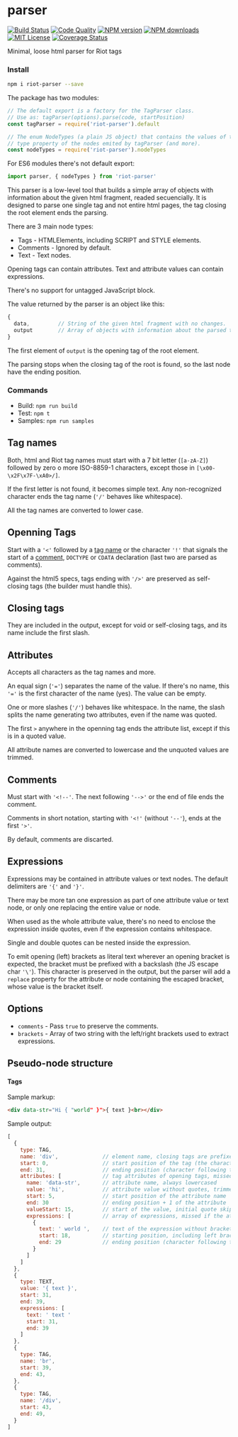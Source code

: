 # parser

[![Build Status][travis-image]][travis-url]
[![Code Quality][codeclimate-image]][codeclimate-url]
[![NPM version][npm-version-image]][npm-url]
[![NPM downloads][npm-downloads-image]][npm-url]
[![MIT License][license-image]][license-url]
[![Coverage Status][coverage-image]][coverage-url]

Minimal, loose html parser for Riot tags

### Install

```bash
npm i riot-parser --save
```

The package has two modules:

```js
// The default export is a factory for the TagParser class.
// Use as: tagParser(options).parse(code, startPosition)
const tagParser = require('riot-parser').default

// The enum NodeTypes (a plain JS object) that contains the values of the
// type property of the nodes emited by tagParser (and more).
const nodeTypes = require('riot-parser').nodeTypes
```

For ES6 modules there's not default export:

```js
import parser, { nodeTypes } from 'riot-parser'
```

This parser is a low-level tool that builds a simple array of objects with information about the given html fragment, readed secuencially. It is designed to parse one single tag and not entire html pages, the tag closing the root element ends the parsing.

There are 3 main node types:

* Tags - HTMLElements, including SCRIPT and STYLE elements.
* Comments - Ignored by default.
* Text - Text nodes.

Opening tags can contain attributes. Text and attribute values can contain expressions.

There's no support for untagged JavaScript block.

The value returned by the parser is an object like this:

```js
{
  data,         // String of the given html fragment with no changes.
  output        // Array of objects with information about the parsed tags.
}
```

The first element of `output` is the opening tag of the root element.

The parsing stops when the closing tag of the root is found, so the last node have the ending position.

### Commands

* Build: `npm run build`
* Test: `npm t`
* Samples: `npm run samples`

## Tag names

Both, html and Riot tag names must start with a 7 bit letter (`[a-zA-Z]`) followed by zero o more ISO-8859-1 characters, except those in `[\x00-\x2F\x7F-\xA0>/]`.

If the first letter is not found, it becomes simple text.
Any non-recognized character ends the tag name (`'/'` behaves like whitespace).

All the tag names are converted to lower case.

## Openning Tags

Start with a `'<'` followed by a [tag name](#tag-names) or the character `'!'` that signals the start of a [comment](#comments), `DOCTYPE` or `CDATA` declaration (last two are parsed as comments).

Against the html5 specs, tags ending with `'/>'` are preserved as self-closing tags (the builder must handle this).

## Closing tags

They are included in the output, except for void or self-closing tags, and its name include the first slash.

## Attributes

Accepts all characters as the tag names and more.

An equal sign (`'='`) separates the name of the value. If there's no name, this `'='` is the first character of the name (yes). The value can be empty.

One or more slashes (`'/'`) behaves like whitespace. In the name, the slash splits the name generating two attributes, even if the name was quoted.

The first `>` anywhere in the openning tag ends the attribute list, except if this is in a quoted value.

All attribute names are converted to lowercase and the unquoted values are trimmed.

## Comments

Must start with `'<!--'`. The next following `'-->'` or the end of file ends the comment.

Comments in short notation, starting with `'<!'` (without `'--'`), ends at the first `'>'`.

By default, comments are discarted.

## Expressions

Expressions may be contained in attribute values or text nodes.
The default delimiters are `'{'` and `'}'`.

There may be more tan one expression as part of one attribute value or text node, or only one replacing the entire value or node.

When used as the whole attribute value, there's no need to enclose the expression inside quotes, even if the expression contains whitespace.

Single and double quotes can be nested inside the expression.

To emit opening (left) brackets as literal text wherever an opening bracket is expected, the bracket must be prefixed with a backslash (the JS escape char `'\'`).
This character is preserved in the output, but the parser will add a `replace` property for the attribute or node containing the escaped bracket, whose value is the bracket itself.

## Options

* `comments` - Pass `true` to preserve the comments.
* `brackets` - Array of two string with the left/right brackets used to extract expressions.

## Pseudo-node structure

#### Tags

Sample markup:

```html
<div data-str="Hi { "world" }">{ text }<br></div>
```

Sample output:

```js
[
  {
    type: TAG,
    name: 'div',              // element name, closing tags are prefixed with a slash
    start: 0,                 // start position of the tag (the character `<`)
    end: 31,                  // ending position (character following the `>`)
    attributes: [             // tag attributes of opening tags, missed if tag has no attributes
      name: 'data-str',       // attribute name, always lowercased
      value: 'hi',            // attribute value without quotes, trimmed for unquoted values.
      start: 5,               // start position of the attribute name
      end: 30                 // ending position + 1 of the attribute
      valueStart: 15,         // start of the value, initial quote skipped
      expressions: [          // array of expressions, missed if the attribue has no expressions
        {
          text: ' world ',    // text of the expression without brackets
          start: 18,          // starting position, including left brackets
          end: 29             // ending position (character following the closing bracket)
        }
      ]
    ]
  },
  {
    type: TEXT,
    value: '{ text }',
    start: 31,
    end: 39,
    expressions: [
      text: ' text '
      start: 31,
      end: 39
    ]
  },
  {
    type: TAG,
    name: 'br',
    start: 39,
    end: 43,
  },
  {
    type: TAG,
    name: '/div',
    start: 43,
    end: 49,
  }
]
```

[travis-image]:https://img.shields.io/travis/riot/parser.svg?style=flat-square
[travis-url]:https://travis-ci.org/riot/parser

[license-image]:http://img.shields.io/badge/license-MIT-000000.svg?style=flat-square
[license-url]:LICENSE.txt

[npm-version-image]:http://img.shields.io/npm/v/riot-parser.svg?style=flat-square
[npm-downloads-image]:http://img.shields.io/npm/dm/riot-parser.svg?style=flat-square
[npm-url]:https://npmjs.org/package/riot-parser

[coverage-image]:https://img.shields.io/coveralls/riot/parser/master.svg?style=flat-square
[coverage-url]:https://coveralls.io/r/riot/parser/?branch=master

[codeclimate-image]:https://img.shields.io/codeclimate/github/riot/parser.svg?style=flat-square
[codeclimate-url]:https://codeclimate.com/github/riot/parser

